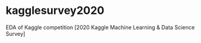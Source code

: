 # kagglesurvey2020
EDA of Kaggle competition [2020 Kaggle Machine Learning &amp; Data Science Survey]
